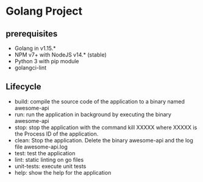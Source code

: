 # Golang Project

## prerequisites

- Golang in v1.15.\*
- NPM v7+ with NodeJS v14.\* (stable)
- Python 3 with pip module
- golangci-lint

## Lifecycle

- build: compile the source code of the application to a binary named awesome-api
- run: run the application in background by executing the binary awesome-api
- stop: stop the application with the command kill XXXXX where XXXXX is the Process ID of the application.
- clean: Stop the application. Delete the binary awesome-api and the log file awesome-api.log
- test: test the application
- lint: static linting on go files
- unit-tests: execute unit tests
- help: show the help for the application
